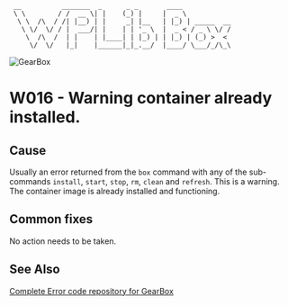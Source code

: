 ```
 __          _______  _      _ _       ____
 \ \        / /  __ \| |    (_) |     |  _ \
  \ \  /\  / /| |__) | |     _| |__   | |_) | _____  __
   \ \/  \/ / |  ___/| |    | | '_ \  |  _ < / _ \ \/ /
    \  /\  /  | |    | |____| | |_) | | |_) | (_) >  <
     \/  \/   |_|    |______|_|_.__/  |____/ \___/_/\_\
```

![GearBox](https://github.com/wplib/box-scripts/blob/master/GearBox-100x.png)

# W016 - Warning container already installed.

## Cause
Usually an error returned from the `box` command with any of the sub-commands `install`, `start`, `stop`, `rm`, `clean` and `refresh`.
This is a warning. The container image is already installed and functioning.

## Common fixes
No action needs to be taken.

### 


## See Also
[Complete Error code repository for GearBox](https://github.com/wplib/box-scripts/tree/master/docs/errors)

